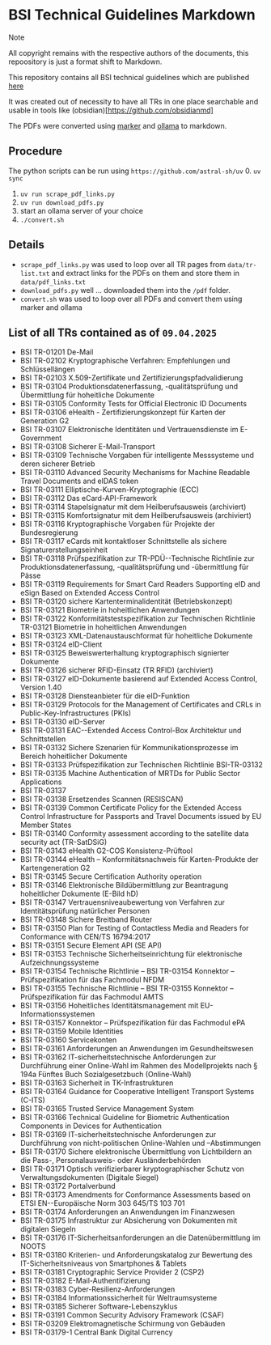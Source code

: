 # BSI Technical Guidelines Markdown

> [!NOTE]  
> All copyright remains with the respective authors of the documents, this repoository is just a format shift to Markdown.

This repository contains all BSI technical guidelines  which are published [here](https://www.bsi.bund.de/DE/Themen/Unternehmen-und-Organisationen/Standards-und-Zertifizierung/Technische-Richtlinien/technische-richtlinien_node.html)

It was created out of necessity to have all TRs in one place searchable and usable in tools like (obsidian)[https://github.com/obsidianmd]

The PDFs were converted using [marker](https://github.com/VikParuchuri/marker) and [ollama](https://github.com/ollama/ollama) to markdown.



## Procedure

The python scripts can be run using `https://github.com/astral-sh/uv`
0. `uv sync`
1. `uv run scrape_pdf_links.py`
2. `uv run download_pdfs.py`
3. start an ollama server of your choice
4. `./convert.sh`

## Details
* `scrape_pdf_links.py` was used to loop over all TR pages from `data/tr-list.txt` and extract links for the PDFs on them and store them in `data/pdf_links.txt`
* `download_pdfs.py` well ... downloaded them into the `/pdf` folder.
* `convert.sh` was used to loop over all PDFs and convert them using marker and ollama

## List of all TRs contained as of `09.04.2025`
* BSI TR-01201 De-Mail
* BSI TR-02102 Kryptographische Verfahren: Empfehlungen und Schlüssellängen
* BSI TR-02103 X.509-Zertifikate und Zertifizierungspfadvalidierung
* BSI TR-03104 Produktionsdatenerfassung, -qualitätsprüfung und Übermittlung für hoheitliche Dokumente
* BSI TR-03105 Conformity Tests for Official Electronic ID Documents
* BSI TR-03106 eHealth - Zertifizierungskonzept für Karten der Generation G2
* BSI TR-03107 Elektronische Identitäten und Vertrauensdienste im E-Government
* BSI TR-03108 Sicherer E-Mail-Transport
* BSI TR-03109 Technische Vorgaben für intelligente Messsysteme und deren sicherer Betrieb
* BSI TR-03110 Advanced Security Mechanisms for Machine Readable Travel Documents and eIDAS token
* BSI TR-03111 Elliptische-Kurven-Kryptographie (ECC)
* BSI TR-03112 Das eCard-API-Framework
* BSI TR-03114 Stapelsignatur mit dem Heilberufsausweis (archiviert)
* BSI TR-03115 Komfortsignatur mit dem Heilberufsausweis (archiviert)
* BSI TR-03116 Kryptographische Vorgaben für Projekte der Bundesregierung
* BSI TR-03117 eCards mit kontaktloser Schnittstelle als sichere Signaturerstellungseinheit
* BSI TR-03118 Prüfspezifikation zur TR-PDÜ--Technische Richtlinie zur Produktionsdatenerfassung, -qualitätsprüfung und -übermittlung für Pässe
* BSI TR-03119 Requirements for Smart Card Readers Supporting eID and eSign Based on Extended Access Control
* BSI TR-03120 sichere Kartenterminalidentität (Betriebskonzept)
* BSI TR-03121 Biometrie in hoheitlichen Anwendungen
* BSI TR-03122 Konformitätstestspezifikation zur Technischen Richtlinie TR-03121 Biometrie in hoheitlichen Anwendungen
* BSI TR-03123 XML-Datenaustauschformat für hoheitliche Dokumente
* BSI TR-03124 eID-Client
* BSI TR-03125 Beweiswerterhaltung kryptographisch signierter Dokumente
* BSI TR-03126 sicherer RFID-Einsatz (TR RFID) (archiviert)
* BSI TR-03127 eID-Dokumente basierend auf Extended Access Control, Version 1.40
* BSI TR-03128 Diensteanbieter für die eID-Funktion
* BSI TR-03129 Protocols for the Management of Certificates and CRLs in Public-Key-Infrastructures (PKIs)
* BSI TR-03130 eID-Server
* BSI TR-03131 EAC--Extended Access Control-Box Architektur und Schnittstellen
* BSI TR-03132 Sichere Szenarien für Kommunikationsprozesse im Bereich hoheitlicher Dokumente
* BSI TR-03133 Prüfspezifikation zur Technischen Richtlinie BSI-TR-03132
* BSI TR-03135 Machine Authentication of MRTDs for Public Sector Applications
* BSI TR-03137
* BSI TR-03138 Ersetzendes Scannen (RESISCAN)
* BSI TR-03139 Common Certificate Policy for the Extended Access Control Infrastructure for Passports and Travel Documents issued by EU Member States
* BSI TR-03140 Conformity assessment according to the satellite data security act (TR-SatDSiG)
* BSI TR-03143 eHealth G2-COS Konsistenz-Prüftool
* BSI TR-03144 eHealth – Konformitätsnachweis für Karten-Produkte der Kartengeneration G2
* BSI TR-03145 Secure Certification Authority operation
* BSI TR-03146 Elektronische Bildübermittlung zur Beantragung hoheitlicher Dokumente (E-Bild hD)
* BSI TR-03147 Vertrauensniveaubewertung von Verfahren zur Identitätsprüfung natürlicher Personen
* BSI TR-03148 Sichere Breitband Router
* BSI TR-03150 Plan for Testing of Contactless Media and Readers for Conformance with CEN/TS 16794:2017
* BSI TR-03151 Secure Element API (SE API)
* BSI TR-03153 Technische Sicherheitseinrichtung für elektronische Aufzeichnungssysteme
* BSI TR-03154 Technische Richtlinie – BSI TR-03154 Konnektor – Prüfspezifikation für das Fachmodul NFDM
* BSI TR-03155 Technische Richtlinie – BSI TR-03155 Konnektor – Prüfspezifikation für das Fachmodul AMTS
* BSI TR-03156 Hoheitliches Identitätsmanagement mit EU-Informationssystemen
* BSI TR-03157 Konnektor – Prüfspezifikation für das Fachmodul ePA
* BSI TR-03159 Mobile Identities
* BSI TR-03160 Servicekonten
* BSI TR-03161 Anforderungen an Anwendungen im Gesundheitswesen
* BSI TR-03162 IT-sicherheitstechnische Anforderungen zur Durchführung einer Online-Wahl im Rahmen des Modellprojekts nach § 194a Fünftes Buch Sozialgesetzbuch (Online-Wahl)
* BSI TR-03163 Sicherheit in TK-Infrastrukturen
* BSI TR-03164 Guidance for Cooperative Intelligent Transport Systems (C-ITS)
* BSI TR-03165 Trusted Service Management System
* BSI TR-03166 Technical Guideline for Biometric Authentication Components in Devices for Authentication
* BSI TR-03169 IT-sicherheitstechnische Anforderungen zur Durchführung von nicht-politischen Online-Wahlen und –Abstimmungen
* BSI TR-03170 Sichere elektronische Übermittlung von Lichtbildern an die Pass-, Personalausweis- oder Ausländerbehörden
* BSI TR-03171 Optisch verifizierbarer kryptographischer Schutz von Verwaltungsdokumenten (Digitale Siegel)
* BSI TR-03172 Portalverbund
* BSI TR-03173 Amendments for Conformance Assessments based on ETSI EN--Europäische Norm 303 645/TS 103 701
* BSI TR-03174 Anforderungen an Anwendungen im Finanzwesen
* BSI TR-03175 Infrastruktur zur Absicherung von Dokumenten mit digitalen Siegeln
* BSI TR-03176 IT-Sicherheitsanforderungen an die Datenübermittlung im NOOTS
* BSI TR-03180 Kriterien- und Anforderungskatalog zur Bewertung des IT-Sicherheitsniveaus von Smartphones & Tablets
* BSI TR-03181 Cryptographic Service Provider 2 (CSP2)
* BSI TR-03182 E-Mail-Authentifizierung
* BSI TR-03183 Cyber-Resilienz-Anforderungen
* BSI TR-03184 Informationssicherheit für Weltraumsysteme
* BSI TR-03185 Sicherer Software-Lebenszyklus
* BSI TR-03191 Common Security Advisory Framework (CSAF)
* BSI TR-03209 Elektromagnetische Schirmung von Gebäuden
* BSI TR-03179-1 Central Bank Digital Currency
